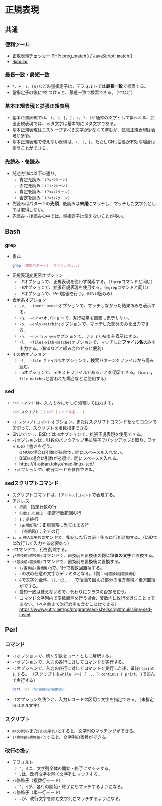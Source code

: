 ﻿# 正規表現
## 共通
### 便利ツール
- [正規表現チェッカー PHP: preg_match() / JavaScript: match()](http://okumocchi.jp/php/re.php)
- [Rubular](https://rubular.com/)

### 最長一致・最短一致
- `*, +, ?, {n}`などの量指定子は、デフォルトでは**最長一致**で検索する。
- 量指定子の後に`?`をつけると、最短一致で検索できる。（`*?`など）

### 基本正規表現と拡張正規表現
- 基本正規表現では、`(, ), {, }, +, ?, |`が通常の文字として扱われる。拡張正規表現では、メタ文字は基本的にメタ文字である。
- 基本正規表現はエスケープすべき文字が少なくて済むが、拡張正規表現は表現が多彩。
- 基本正規表現で使えない表現は、`+, ?, |`。ただしGNU拡張が有効な場合は使うことができる。

### 先読み・後読み
- 記述方法は以下の通り。
  - 肯定先読み：`(?=パターン)`
  - 否定先読み：`(?!パターン)`
  - 肯定後読み：`(?<=パターン)`
  - 否定後読み：`(?<!パターン)`
- 先読みはパターンの**先頭**、後読みは**末尾**にマッチし、マッチした文字列としては取得しない。
- 先読み・後読みの中では、量指定子は使えないことが多い。

## Bash
### grep
- 書式
  ```bash
  grep [検索パターン] [ファイル名...]
  ```
- 正規表現変更系オプション
  - `-F`オプションで、正規表現を使わず検索する。（`fgrep`コマンドと同じ）
  - `-E`オプションで、拡張正規表現を使用する。（`egrep`コマンドと同じ）
  - `-P`オプションで、Perl拡張を行う。（GNU版のみ）
- 表示系オプション
  - `-v, --invert-match`オプションで、マッチしなかった結果のみを表示する。
  - `-q, --quiet`オプションで、実行結果を画面に表示しない。
  - `-o, --only-matching`オプションで、マッチした部分のみを出力できる。
  - `-h, --no-filename`オプションで、ファイル名を非表示にする。
  - `-l, --files-with-matches`オプションで、マッチした**ファイル名**のみを出力する。（findなどと組み合わせると便利）
- その他オプション
  - `-f, --file ファイル名`オプションで、検索パターンをファイルから読み込む。
  - `-a`オプションで、テキストファイルであることを明示できる。（`binary file matches`と言われた場合などに使用する）

### sed
- `sed`コマンドは、入力をなにかしら処理して出力する。
  ```bash
  sed スクリプトコマンド [ファイル名...]
  ```
- `-e スクリプトコマンド`オプション、またはスクリプトコマンドをセミコロンで区切って、スクリプトを複数指定できる。
- GNUでは`-r`、BSDでは`-E`オプションで、拡張正規表現を使用できる。
- `-i`オプションは、引数のバックアップ用拡張子でバックアップを取り、ファイルの上書きを行う。
  - GNUの場合は引数が任意で、間にスペースを入れない。
  - BSDの場合は引数が必須で、間にスペースを入れる。 
  - https://it-ojisan.tokyo/mac-linux-sed/
- `-z`オプションで、改行コードを操作できる。

### sedスクリプトコマンド
- スクリプトコマンドは、`[アドレス]コマンド`で表現する。
- アドレス
  - `行数`：指定行数の行
  - `行数１,行数２`：指定行数範囲の行
  - `$`：最終行
  - `/正規表現/`：正規表現に当てはまる行
  - （省略時）：全ての行
- `i, a 挿入文字列`コマンドで、指定した行の前・後ろに行を追加する。（BSDでは改行して入力する必要あり）
- `d`コマンドで、行を削除する。
- `y/置換前/置換後/`コマンドで、置換前を置換後の**同じ位置の文字**に置換する。
- `s/置換前/置換後/`コマンドで、置換前を置換後に置換する。
  - `s/置換前/置換後/g`で、1行で複数回置換する。
  - `s`の次の任意の文字がデリミタとなる。（例：`s@置換前@置換後@`）
  - `&`で文字列全体、`\1, \2, ...`で括弧で囲んだ部分の後方参照／後方置換ができる。
  - 最短一致は使えないので、代わりにクラスの否定を使う。
  - コマンド文字列内で変数展開を行う場合、変数内に改行を含むことはできない。（ベタ書きで改行文字を含むことはできる）
    https://www.yutry.net/pc/program/sed-shellscript#mulchline-sed-insert

## Perl
### コマンド
- `-e`オプションで、続く引数をコードとして解釈する。
- `-n`オプションで、入力の各行に対してコマンドを実行する。
- `-p`オプションで、入力の各行に対してコマンドを実行した後、最後に`print $_`する。
  （スクリプトを`while (<>) { ... } continue { print; }`で囲んで実行する）
  ```bash
  perl -pe 's/置換前/置換後/'
  ```
- `-0`オプションを使うと、入力レコードの区切り文字を指定できる。（未指定時はヌル文字）

### スクリプト
- `m/文字列/`または`/文字列/`とすると、文字列のマッチングができる。
- `s/置換前/置換後/`とすると、文字列の置換ができる。

### 改行の扱い
- デフォルト
  - `^, $`は、文字列全体の開始・終了にマッチする。
  - `.`は、改行文字を除く文字列にマッチする。
- `/m`修飾子（複数行モード）
  - `^, $`が、各行の開始・終了にもマッチするようになる。
- `/s`修飾子（単一行モード）
  - `.`が、改行文字を除む文字列にマッチするようになる。

